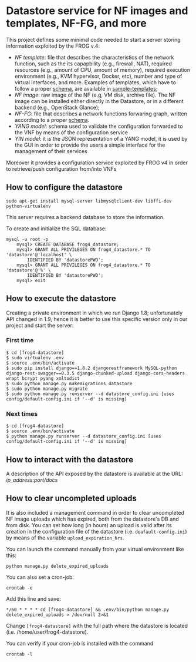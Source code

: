 # Datastore service for NF images and templates, NF-FG, and more

This project defines some minimal code needed to start a server storing information exploited by the FROG v.4:
* *NF template*: file that describes the characteristics of the network function, such as the its capapbility (e.g., firewall, NAT), required resources (e.g., amount of CPU, amount of memory), required execution environment (e.g., KVM hypervisor, Docker, etc), number and type of virtual interfaces, and more. Examples of templates, which have to follow a proper [schema](https://github.com/netgroup-polito/vnf-template-library/blob/master/schema.json), are available in [sample-templates](./sample-templates);
* *NF image*: raw image of the NF (e.g, VM disk, archive file). The NF image can be installed either directly in the Datastore, or in a different backend (e.g., OpenStack Glance);
* *NF-FG*: file that describes a network functions forwaring graph, written according to a proper [schema](https://github.com/netgroup-polito/nffg-library/blob/master/schema.json).
* *YANG model*: schema used to validate the configuration forwarded to the VNF by means of the configuration service
* *YIN model*: it is the JSON representation of a YANG model, it is used by the GUI in order to provide the users a simple interface for the management of their services

Moreover it provides a configuration service exploited by FROG v4 in order to retrieve/push configuration from/into VNFs

## How to configure the datastore

	sudo apt-get install mysql-server libmysqlclient-dev libffi-dev python-virtualenv

This server requires a backend database to store the information.

To create and initialize the SQL database:

	mysql -u root -p
        mysql> CREATE DATABASE frog4_datastore;
        mysql> GRANT ALL PRIVILEGES ON frog4_datastore.* TO 'datastore'@'localhost' \
            IDENTIFIED BY 'datastorePWD';
        mysql> GRANT ALL PRIVILEGES ON frog4_datastore.* TO 'datastore'@'%' \
            IDENTIFIED BY 'datastorePWD';
        mysql> exit

## How to execute the datastore

Creating a private environment in which we run Django 1.8; unfortunately API changed in 1.9, hence it is better to use this specific version only in our project and start the server:

### First time

	$ cd [frog4-datastore]
	$ sudo virtualenv .env
	$ source .env/bin/activate
	$ sudo pip install django==1.8.2 djangorestframework MySQL-python django-rest-swagger==0.3.5 django-chunked-upload django-cors-headers wrapt bcrypt pyang xmltodict
	$ sudo python manage.py makemigrations datastore
	$ sudo python manage.py migrate
	$ sudo python manage.py runserver --d datastore_config.ini [uses config/default-config.ini if '--d' is missing]

### Next times 

	$ cd [frog4-datastore]
	$ source .env/bin/activate
	$ python manage.py runserver --d datastore_config.ini [uses config/default-config.ini if '--d' is missing]

## How to interact with the datastore

A description of the API exposed by the datastore is available at the URL: *ip_address:port/docs*

## How to clear uncompleted uploads

It is also included a management command in order to clear uncompleted NF image uploads which has expired, both from the datastore's DB and from disk. You can set how long (in hours) an upload is valid after its creation in the configuration file of the datastore (i.e. ``deafault-config.ini``) by means of the variable ``upload_expiration_hrs``.
 
You can launch the command manually from your virtual environment like this:

    python manage.py delete_expired_uploads

You can also set a cron-job:

    crontab -e

Add this line and save:

    */60 * * * * cd [frog4-datastore] && .env/bin/python manage.py delete_expired_uploads > /dev/null 2>&1

Change ``[frog4-datastore]`` with the full path where the datastore is located (i.e. /home/user/frog4-datastore).

You can verify if your cron-job is installed with the command

    crontab -l
